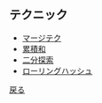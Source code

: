 ## テクニック
- <a href = "technique/merge.md">マージテク</a>
- <a href = "technique/ps.md">累積和</a>
- <a href = "technique/bs.md">二分探索</a>
- <a href = "technique/rh.md">ローリングハッシュ</a>

<a href = "https://github.com/tomo-224/klib/blob/main/index.md">戻る</a>
